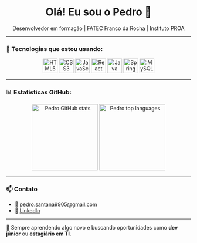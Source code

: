 <h1 align="center">Olá! Eu sou o Pedro 👋</h1>
<p align="center">Desenvolvedor em formação | FATEC Franco da Rocha | Instituto PROA</p>

---

### 🚀 Tecnologias que estou usando:

<p align="center">
  <img src="https://cdn.jsdelivr.net/gh/devicons/devicon/icons/html5/html5-original.svg" height="40" alt="HTML5" />
  <img src="https://cdn.jsdelivr.net/gh/devicons/devicon/icons/css3/css3-original.svg" height="40" alt="CSS3" />
  <img src="https://cdn.jsdelivr.net/gh/devicons/devicon/icons/javascript/javascript-original.svg" height="40" alt="JavaScript" />
  <img src="https://cdn.jsdelivr.net/gh/devicons/devicon/icons/react/react-original.svg" height="40" alt="React" />
  <img src="https://cdn.jsdelivr.net/gh/devicons/devicon/icons/java/java-original.svg" height="40" alt="Java" />
  <img src="https://cdn.jsdelivr.net/gh/devicons/devicon/icons/spring/spring-original.svg" height="40" alt="Spring Boot" />
  <img src="https://cdn.jsdelivr.net/gh/devicons/devicon/icons/mysql/mysql-original.svg" height="40" alt="MySQL" />
</p>

---

### 📊 Estatísticas GitHub:

<p align="center">
  <img height="180em" src="https://github-readme-stats.vercel.app/api?username=PedroPereiraSantana&show_icons=true&theme=tokyonight" alt="Pedro GitHub stats"/>
  <img height="180em" src="https://github-readme-stats.vercel.app/api/top-langs/?username=VersoKZ&layout=compact&theme=tokyonight" alt="Pedro top languages"/>
</p>

---


### 📫 Contato

- 📧 pedro.santana9905@gmail.com
- 💼 [LinkedIn](https://www.linkedin.com/in/pedro-santan4/)

---

🧠 Sempre aprendendo algo novo e buscando oportunidades como **dev júnior** ou **estagiário em TI**.


